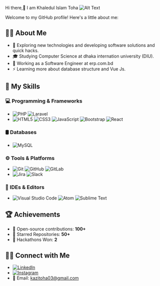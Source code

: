 Hi there,👋
I am Khaledul Islam Toha
![Alt Text]([https://media.giphy.com/media/example.gif](https://user-images.githubusercontent.com/48678280/88862734-4903af80-d201-11ea-968b-9c939d88a37c.gif))

Welcome to my GitHub profile! Here's a little about me:

## 🧑‍💻 About Me
- 🤔   Exploring new technologies and developing software solutions and quick hacks.
- 🎓   Studying Computer Science at dhaka internation university (DIU).
- 💼   Working as a Software Engineer at erp.com.bd
- ⚡   Learning more about database structure and Vue Js.

## 🚀 My Skills

### 💻 Programming & Frameworks
- ![PHP](https://img.shields.io/badge/-PHP-777BB4?logo=php&logoColor=white&style=flat-square) ![Laravel](https://img.shields.io/badge/-Laravel-FF2D20?logo=laravel&logoColor=white&style=flat-square)
- ![HTML5](https://img.shields.io/badge/-HTML5-E34F26?logo=html5&logoColor=white&style=flat-square) ![CSS3](https://img.shields.io/badge/-CSS3-1572B6?logo=css3&logoColor=white&style=flat-square) ![JavaScript](https://img.shields.io/badge/-JavaScript-F7DF1E?logo=javascript&logoColor=black&style=flat-square) ![Bootstrap](https://img.shields.io/badge/-Bootstrap-7952B3?logo=bootstrap&logoColor=white&style=flat-square) ![React](https://img.shields.io/badge/-React-61DAFB?logo=react&logoColor=black&style=flat-square)

### 🛢 Databases
- ![MySQL](https://img.shields.io/badge/-MySQL-4479A1?logo=mysql&logoColor=white&style=flat-square)

### ⚙️ Tools & Platforms
- ![Git](https://img.shields.io/badge/-Git-F05032?logo=git&logoColor=white&style=flat-square) ![GitHub](https://img.shields.io/badge/-GitHub-181717?logo=github&logoColor=white&style=flat-square) ![GitLab](https://img.shields.io/badge/-GitLab-FC6D26?logo=gitlab&logoColor=white&style=flat-square)
- ![Jira](https://img.shields.io/badge/-Jira-0052CC?logo=jira&logoColor=white&style=flat-square) ![Slack](https://img.shields.io/badge/-Slack-4A154B?logo=slack&logoColor=white&style=flat-square)

### 🔧 IDEs & Editors
- ![Visual Studio Code](https://img.shields.io/badge/-VS%20Code-007ACC?logo=visual-studio-code&logoColor=white&style=flat-square) ![Atom](https://img.shields.io/badge/-Atom-66595C?logo=atom&logoColor=white&style=flat-square) ![Sublime Text](https://img.shields.io/badge/-Sublime%20Text-FF9800?logo=sublime-text&logoColor=white&style=flat-square)


## 🏆 Achievements
- 🥇 Open-source contributions: **100+**
- 🌟 Starred Repositories: **50+**
- 🏅 Hackathons Won: **2**

## 🤝🏻 Connect with Me


- [![LinkedIn](https://upload.wikimedia.org/wikipedia/commons/0/01/LinkedIn_Logo_2023.png)](https://www.linkedin.com/in/your-username)
- [![Instagram](https://upload.wikimedia.org/wikipedia/commons/9/95/Instagram_logo_2022.svg)](https://www.instagram.com/your-username)
- 📧 Email: [kazitoha03@gmail.com]([mailto:your-email@example.com](https://mail.google.com/mail/u/0/#inbox?compose=jrjtXFBHrTXczRvPjwQMtwWmSqmjXWcZHsXxjStSfXGBFnWVVrmsBSGsLKHpnLMxHBklBzdC))

